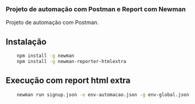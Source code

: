### Projeto de automação com Postman e Report com Newman

Projeto de automação com Postman.

## Instalação
```bash
    npm install -g newman
    npm install -g newman-reporter-htmlextra
```

## Execução com report html extra
```bash
    newman run signup.json -e env-automacao.json -g env-global.json
```
